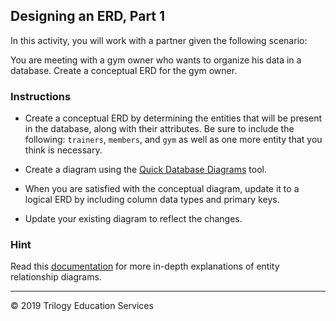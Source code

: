 ## Designing an ERD, Part 1

In this activity, you will work with a partner given the following scenario:

You are meeting with a gym owner who wants to organize his data in a database. Create a conceptual ERD for the gym owner.

### Instructions

* Create a conceptual ERD by determining the entities that will be present in the database, along with their attributes. Be sure to include the following: `trainers`, `members`, and `gym` as well as one more entity that you think is necessary.

* Create a diagram using the [Quick Database Diagrams](https://app.quickdatabasediagrams.com/#/) tool.

* When you are satisfied with the conceptual diagram, update it to a logical ERD by including column data types and primary keys.

* Update your existing diagram to reflect the changes.

### Hint

Read this [documentation](https://www.visual-paradigm.com/support/documents/vpuserguide/3563/3564/85378_conceptual,l.html) for more in-depth explanations of entity relationship diagrams.

---

© 2019 Trilogy Education Services
